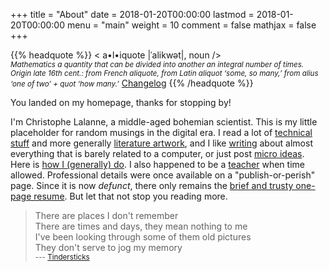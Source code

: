 +++
title = "About"
date = 2018-01-20T00:00:00
lastmod = 2018-01-20T00:00:00
menu = "main"
weight = 10
comment = false
mathjax = false
+++

{{% headquote %}}
< a•l•iquote |ˈalikwət|, noun />  
<small>*Mathematics a quantity that can be divided into another an integral number of times. Origin late 16th cent.: from French aliquote, from Latin aliquot ‘some, so many,’ from alius ‘one of two’ + quot ‘how many.’*</small>
[Changelog](/changelog/)
{{% /headquote %}}

You landed on my homepage, thanks for stopping by! 

I'm Christophe Lalanne, a middle-aged bohemian scientist. This is my little placeholder for random musings in the digital era. I read a lot of [technical stuff](/tags/review) and more generally [literature artwork](/files/books.txt), and I like [writing](/post) about almost everything that is barely related to a computer, or just post [micro ideas](/micro/). Here is [how I (generally) do](/articles/how-i-do). I also happened to be a [teacher](/teaching) when time allowed. Professional details were once available on a "publish-or-perish" page. Since it is now *defunct*, there only remains the [brief and trusty one-page resume](/files/cv-chlalanne.pdf). But let that not stop you reading more.
  
> There are places I don't remember  
> There are times and days, they mean nothing to me  
> I've been looking through some of them old pictures  
> They don't serve to jog my memory  
> <small>--- [Tindersticks](https://www.youtube.com/watch?v=zFfOgtTEji4)</small>

